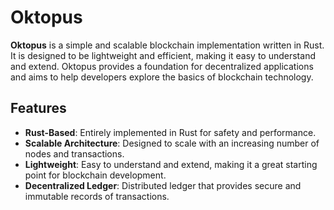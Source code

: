 # Oktopus

**Oktopus** is a simple and scalable blockchain implementation written in Rust. It is designed to be lightweight and efficient, making it easy to understand and extend. Oktopus provides a foundation for decentralized applications and aims to help developers explore the basics of blockchain technology.

## Features

- **Rust-Based**: Entirely implemented in Rust for safety and performance.
- **Scalable Architecture**: Designed to scale with an increasing number of nodes and transactions.
- **Lightweight**: Easy to understand and extend, making it a great starting point for blockchain development.
- **Decentralized Ledger**: Distributed ledger that provides secure and immutable records of transactions.

